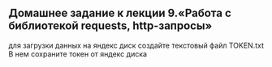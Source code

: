 ## Домашнее задание к лекции 9.«Работа с библиотекой requests, http-запросы»

для загрузки данных на яндекс диск
создайте текстовый файл TOKEN.txt
В нем сохраните токен от яндекс диска